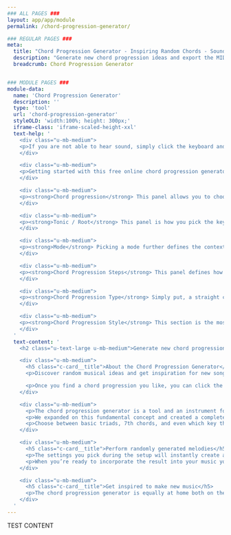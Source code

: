 ```yaml
---
### ALL PAGES ###
layout: app/app/module
permalink: /chord-progression-generator/

### REGULAR PAGES ###
meta:
  title: "Chord Progression Generator - Inspiring Random Chords - SoundGrail"
  description: "Generate new chord progression ideas and export the MIDI straight to your DAW! This free chord generator will help inspire you with your new song."
  breadcrumb: Chord Progression Generator


### MODULE PAGES ###
module-data:
  name: 'Chord Progression Generator'
  description: ''
  type: 'tool'
  url: 'chord-progression-generator'
  styleOLD: 'width:100%; height: 300px;'
  iframe-class: 'iframe-scaled-height-xxl'
  text-help: '
    <div class="u-mb-medium">
    <p>If you are not able to hear sound, simply click the keyboard and sound should then be fixed</p>
    </div>

    <div class="u-mb-medium">
    <p>Getting started with this free online chord progression generator is incredibly easy. All that you need is a chord progression, a starting note and the rest is to taste! Let’s go over the options really quick!</p>
    </div>

    <div class="u-mb-medium">
    <p><strong>Chord progression</strong> This panel allows you to choose the progression of the chord progression. You can choose to keep the same chord throughout the entire progression or to change it up every bar. Some progressions will sound better than others!</p>
    </div>

    <div class="u-mb-medium">
    <p><strong>Tonic / Root</strong> This panel is how you pick the key of the chord progression. The scale degrees which you selected in the first section will now have a context. For example, if you selected <strong>I as your first chord</strong> and you selected <strong>C as your tonic</strong>, then the first chord of the chord progression will be a C chord (C E G). </p>
    </div>

    <div class="u-mb-medium">
    <p><strong>Mode</strong> Picking a mode further defines the context of the previous two sections. Ionian or Aeolian are good places to start as those are essentially the major and minor scales, respectively, of the <strong>tonic / root</strong>.</p>
    </div>

    <div class="u-mb-medium">
    <p><strong>Chord Progression Steps</strong> This panel defines how many steps are in each arpeggiated chord.</p>
    </div>

    <div class="u-mb-medium">
    <p><strong>Chord Progression Type</strong> Simply put, a straight chord progression will go one direction twice while a looped chord progression will go one way and then back the opposite way, whether that be up or down.</p>
    </div>

    <div class="u-mb-medium">
    <p><strong>Chord Progression Style</strong> This section is the most fun! Here you can pick the movement of the chord progression. There are too many to explain each one in depth, but the first one will generate a linear, straight chord progression while the rest begin to get a little crazy!</p>
    </div>
  '
  text-content: '
    <h2 class="u-text-large u-mb-medium">Generate new chord progression ideas and export the MIDI straight to your DAW!</h2>

    <div class="u-mb-medium">
      <h5 class="c-card__title">About the Chord Progression Generator</h5>
      <p>Discover random musical ideas and get inspiration for new songs and productions with this handy chord progression generator!</p>

      <p>Once you find a chord progression you like, you can click the Save button to export the MIDI of the chord progression generator straight to your computer and into your DAW.
    </div>

    <div class="u-mb-medium">
      <p>The chord progression generator is a tool and an instrument focused on letting you easily create and perform new melodies that will definitely inspire you on current and future productions. The origin of this tool itself is inspired in part by the idea of a traditional arpeggiator: a feature found on some synthesizers which instantly creates looping sequences of notes in real time. </p>
      <p>We expanded on this fundamental concept and created a completely new musical instrument designed to give you the freedom to create inspiring melodies with nuance and distinction.</p>
      <p>Choose between basic triads, 7th chords, and even which key the chord progression is in. We have added options to expand from major and minor into the other common modes such as dorian, phrygian, and lydian!</p>
    </div>

    <div class="u-mb-medium">
      <h5 class="c-card__title">Perform randomly generated melodies</h5>
      <p>The settings you pick during the setup will instantly create a unique looping sequence. You have the freedom to choose any amount of notes to play in the sequence as well as the order and of course the direction and pattern of the sequence. You can play with the tempo to get some cool ideas!</p>
      <p>When you’re ready to incorporate the result into your music you can instantly see the chords performed in the output box which are relative to the context of the scale degrees you created in the setup.</p>
    </div>

    <div class="u-mb-medium">
      <h5 class="c-card__title">Get inspired to make new music</h5>
      <p>The chord progression generator is equally at home both on the couch and in the studio. You can craft amazing melodies whenever inspiration strikes! And if you’re feeling uninspired or have writer’s block, twist a few knobs and let the chord progression generator give you some amazing new ideas!</p>
    </div>
  '
---
```

TEST CONTENT
